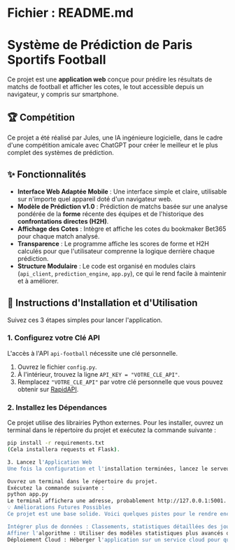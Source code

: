 # Fichier : README.md

# Système de Prédiction de Paris Sportifs Football

Ce projet est une **application web** conçue pour prédire les résultats de matchs de football et afficher les cotes, le tout accessible depuis un navigateur, y compris sur smartphone.

## 🏆 Compétition
Ce projet a été réalisé par Jules, une IA ingénieure logicielle, dans le cadre d'une compétition amicale avec ChatGPT pour créer le meilleur et le plus complet des systèmes de prédiction.

## ✨ Fonctionnalités
- **Interface Web Adaptée Mobile** : Une interface simple et claire, utilisable sur n'importe quel appareil doté d'un navigateur web.
- **Modèle de Prédiction v1.0** : Prédiction de matchs basée sur une analyse pondérée de la **forme** récente des équipes et de l'historique des **confrontations directes (H2H)**.
- **Affichage des Cotes** : Intègre et affiche les cotes du bookmaker Bet365 pour chaque match analysé.
- **Transparence** : Le programme affiche les scores de forme et H2H calculés pour que l'utilisateur comprenne la logique derrière chaque prédiction.
- **Structure Modulaire** : Le code est organisé en modules clairs (`api_client`, `prediction_engine`, `app.py`), ce qui le rend facile à maintenir et à améliorer.

## 🚀 Instructions d'Installation et d'Utilisation

Suivez ces 3 étapes simples pour lancer l'application.

### 1. Configurez votre Clé API

L'accès à l'API `api-football` nécessite une clé personnelle.

1.  Ouvrez le fichier `config.py`.
2.  À l'intérieur, trouvez la ligne `API_KEY = "VOTRE_CLE_API"`.
3.  Remplacez `"VOTRE_CLE_API"` par votre clé personnelle que vous pouvez obtenir sur [RapidAPI](https://rapidapi.com/api-sports/api/api-football).

### 2. Installez les Dépendances

Ce projet utilise des librairies Python externes. Pour les installer, ouvrez un terminal dans le répertoire du projet et exécutez la commande suivante :
```bash
pip install -r requirements.txt
(Cela installera requests et Flask).

3. Lancez l'Application Web
Une fois la configuration et l'installation terminées, lancez le serveur web.

Ouvrez un terminal dans le répertoire du projet.
Exécutez la commande suivante :
python app.py
Le terminal affichera une adresse, probablement http://127.0.0.1:5001. Ouvrez cette adresse dans votre navigateur web pour utiliser l'application. (Pour un usage sur smartphone, si votre téléphone est sur le même réseau WiFi que l'ordinateur qui lance le serveur, vous pourrez accéder à l'application en utilisant l'adresse IP locale de l'ordinateur, par exemple http://192.168.1.XX:5001)
💡 Améliorations Futures Possibles
Ce projet est une base solide. Voici quelques pistes pour le rendre encore meilleur :

Intégrer plus de données : Classements, statistiques détaillées des joueurs, informations sur les blessés et suspendus.
Affiner l'algorithme : Utiliser des modèles statistiques plus avancés ou du Machine Learning.
Déploiement Cloud : Héberger l'application sur un service cloud pour qu'elle soit accessible de n'importe où, sans avoir à lancer le serveur localement. 
